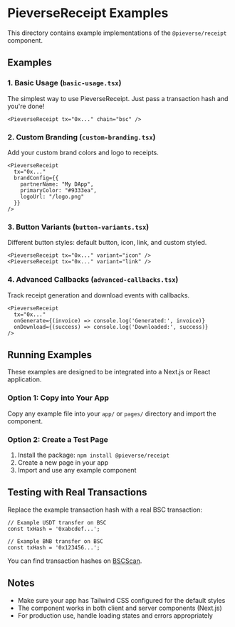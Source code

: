 # PieverseReceipt Examples

This directory contains example implementations of the `@pieverse/receipt` component.

## Examples

### 1. Basic Usage (`basic-usage.tsx`)
The simplest way to use PieverseReceipt. Just pass a transaction hash and you're done!

```tsx
<PieverseReceipt tx="0x..." chain="bsc" />
```

### 2. Custom Branding (`custom-branding.tsx`)
Add your custom brand colors and logo to receipts.

```tsx
<PieverseReceipt
  tx="0x..."
  brandConfig={{
    partnerName: "My DApp",
    primaryColor: "#9333ea",
    logoUrl: "/logo.png"
  }}
/>
```

### 3. Button Variants (`button-variants.tsx`)
Different button styles: default button, icon, link, and custom styled.

```tsx
<PieverseReceipt tx="0x..." variant="icon" />
<PieverseReceipt tx="0x..." variant="link" />
```

### 4. Advanced Callbacks (`advanced-callbacks.tsx`)
Track receipt generation and download events with callbacks.

```tsx
<PieverseReceipt
  tx="0x..."
  onGenerate={(invoice) => console.log('Generated:', invoice)}
  onDownload={(success) => console.log('Downloaded:', success)}
/>
```

## Running Examples

These examples are designed to be integrated into a Next.js or React application.

### Option 1: Copy into Your App
Copy any example file into your `app/` or `pages/` directory and import the component.

### Option 2: Create a Test Page
1. Install the package: `npm install @pieverse/receipt`
2. Create a new page in your app
3. Import and use any example component

## Testing with Real Transactions

Replace the example transaction hash with a real BSC transaction:

```tsx
// Example USDT transfer on BSC
const txHash = '0xabcdef...';

// Example BNB transfer on BSC  
const txHash = '0x123456...';
```

You can find transaction hashes on [BSCScan](https://bscscan.com).

## Notes

- Make sure your app has Tailwind CSS configured for the default styles
- The component works in both client and server components (Next.js)
- For production use, handle loading states and errors appropriately

